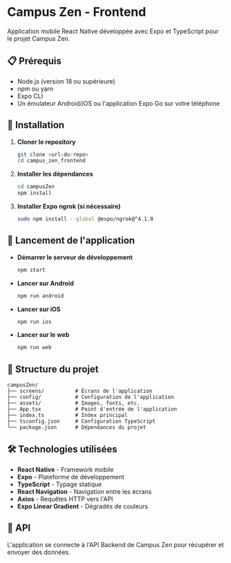 # Campus Zen - Frontend

Application mobile React Native développée avec Expo et TypeScript pour le projet Campus Zen.

## 📋 Prérequis

- Node.js (version 18 ou supérieure)
- npm ou yarn
- Expo CLI
- Un émulateur Android/iOS ou l'application Expo Go sur votre téléphone

## 🚀 Installation

1. **Cloner le repository**
   ```bash
   git clone <url-du-repo>
   cd campus_zen_frontend
   ```

2. **Installer les dépendances**
   ```bash
   cd campusZen
   npm install
   ```

3. **Installer Expo ngrok (si nécessaire)**
   ```bash
   sudo npm install --global @expo/ngrok@^4.1.0
   ```

## 🏃 Lancement de l'application

- **Démarrer le serveur de développement**
  ```bash
  npm start
  ```

- **Lancer sur Android**
  ```bash
  npm run android
  ```

- **Lancer sur iOS**
  ```bash
  npm run ios
  ```

- **Lancer sur le web**
  ```bash
  npm run web
  ```

## 📁 Structure du projet

```
campusZen/
├── screens/          # Écrans de l'application
├── config/           # Configuration de l'application
├── assets/           # Images, fonts, etc.
├── App.tsx           # Point d'entrée de l'application
├── index.ts          # Index principal
├── tsconfig.json     # Configuration TypeScript
└── package.json      # Dépendances du projet
```

## 🛠️ Technologies utilisées

- **React Native** - Framework mobile
- **Expo** - Plateforme de développement
- **TypeScript** - Typage statique
- **React Navigation** - Navigation entre les écrans
- **Axios** - Requêtes HTTP vers l'API
- **Expo Linear Gradient** - Dégradés de couleurs

## 🔗 API

L'application se connecte à l'API Backend de Campus Zen pour récupérer et envoyer des données.